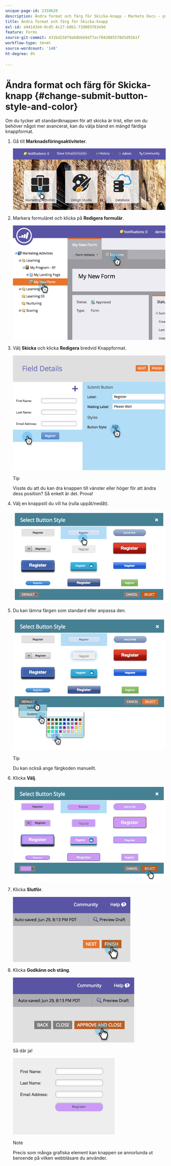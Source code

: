 ```yaml
---
unique-page-id: 2359620
description: Ändra format och färg för Skicka-knapp - Marketo Docs - produktdokumentation
title: Ändra format och färg för Skicka-knapp
exl-id: a94143d4-0cd5-4c27-b8b1-73d803763e9d
feature: Forms
source-git-commit: 431bd258f9a68bbb9df7acf043085578d3d91b1f
workflow-type: tm+mt
source-wordcount: '148'
ht-degree: 0%

---
```


# Ändra format och färg för Skicka-knapp {#change-submit-button-style-and-color}

Om du tycker att standardknappen för att skicka är trist, eller om du behöver något mer avancerat, kan du välja bland en mängd färdiga knappformat.

1. Gå till **Marknadsföringsaktiviteter**.

   ![](assets/login-marketing-activities-3.png)

1. Markera formuläret och klicka på **Redigera formulär**.

   ![](assets/image2014-9-15-16-3a54-3a36.png)

1. Välj **Skicka** och klicka **Redigera** bredvid Knappformat.

   ![](assets/image2014-9-15-16-3a54-3a56.png)

   >[!TIP]
   >
   >Visste du att du kan dra knappen till vänster eller höger för att ändra dess position? Så enkelt är det. Prova!

1. Välj en knappstil du vill ha (rulla uppåt/nedåt).

   ![](assets/image2014-9-15-16-3a55-3a30.png)

1. Du kan lämna färgen som standard eller anpassa den.

   ![](assets/image2014-9-15-16-3a56-3a0.png)

   >[!TIP]
   >
   >Du kan också ange färgkoden manuellt.

1. Klicka **Välj**.

   ![](assets/image2014-9-15-16-3a56-3a37.png)

1. Klicka **Slutför**.

   ![](assets/image2014-9-15-16-3a56-3a52.png)

1. Klicka **Godkänn och stäng**.

   ![](assets/image2014-9-15-16-3a57-3a10.png)

   Så där ja!

   ![](assets/image2014-9-15-16-3a57-3a17.png)

   >[!NOTE]
   >
   >Precis som många grafiska element kan knappen se annorlunda ut beroende på vilken webbläsare du använder.

